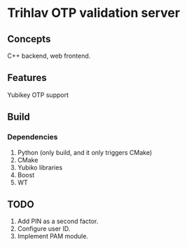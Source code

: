 # Trihlav OTP validation server

## Concepts
C++ backend, web frontend.

## Features
Yubikey OTP support

## Build
### Dependencies
1. Python (only build, and it only triggers CMake)
2. CMake
3. Yubiko libraries
4. Boost
5. WT

## TODO
1. Add PIN as a second factor.
2. Configure user ID. 
3. Implement PAM module.